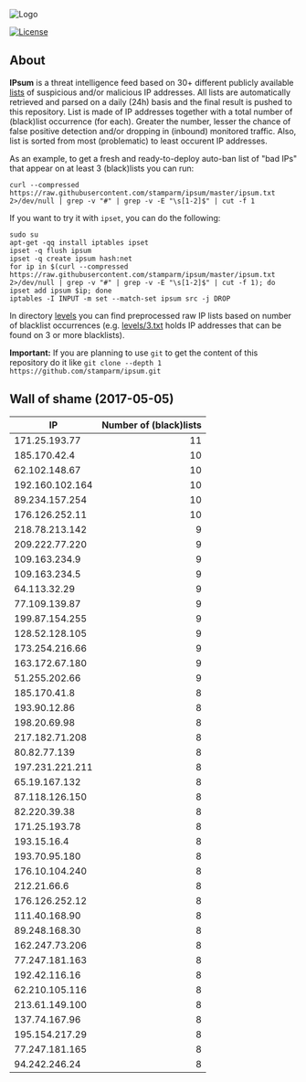 ![Logo](logo.png)

[![License](https://img.shields.io/badge/license-Public_domain-red.svg)](https://wiki.creativecommons.org/wiki/Public_domain)

About
----

**IPsum** is a threat intelligence feed based on 30+ different publicly available [lists](https://github.com/stamparm/maltrail) of suspicious and/or malicious IP addresses. All lists are automatically retrieved and parsed on a daily (24h) basis and the final result is pushed to this repository. List is made of IP addresses together with a total number of (black)list occurrence (for each). Greater the number, lesser the chance of false positive detection and/or dropping in (inbound) monitored traffic. Also, list is sorted from most (problematic) to least occurent IP addresses.

As an example, to get a fresh and ready-to-deploy auto-ban list of "bad IPs" that appear on at least 3 (black)lists you can run:

```
curl --compressed https://raw.githubusercontent.com/stamparm/ipsum/master/ipsum.txt 2>/dev/null | grep -v "#" | grep -v -E "\s[1-2]$" | cut -f 1
```

If you want to try it with `ipset`, you can do the following:

```
sudo su
apt-get -qq install iptables ipset
ipset -q flush ipsum
ipset -q create ipsum hash:net
for ip in $(curl --compressed https://raw.githubusercontent.com/stamparm/ipsum/master/ipsum.txt 2>/dev/null | grep -v "#" | grep -v -E "\s[1-2]$" | cut -f 1); do ipset add ipsum $ip; done
iptables -I INPUT -m set --match-set ipsum src -j DROP
```

In directory [levels](levels) you can find preprocessed raw IP lists based on number of blacklist occurrences (e.g. [levels/3.txt](levels/3.txt) holds IP addresses that can be found on 3 or more blacklists).

**Important:** If you are planning to use `git` to get the content of this repository do it like `git clone --depth 1 https://github.com/stamparm/ipsum.git`

Wall of shame (2017-05-05)
----

|IP|Number of (black)lists|
|---|--:|
171.25.193.77|11
185.170.42.4|10
62.102.148.67|10
192.160.102.164|10
89.234.157.254|10
176.126.252.11|10
218.78.213.142|9
209.222.77.220|9
109.163.234.9|9
109.163.234.5|9
64.113.32.29|9
77.109.139.87|9
199.87.154.255|9
128.52.128.105|9
173.254.216.66|9
163.172.67.180|9
51.255.202.66|9
185.170.41.8|8
193.90.12.86|8
198.20.69.98|8
217.182.71.208|8
80.82.77.139|8
197.231.221.211|8
65.19.167.132|8
87.118.126.150|8
82.220.39.38|8
171.25.193.78|8
193.15.16.4|8
193.70.95.180|8
176.10.104.240|8
212.21.66.6|8
176.126.252.12|8
111.40.168.90|8
89.248.168.30|8
162.247.73.206|8
77.247.181.163|8
192.42.116.16|8
62.210.105.116|8
213.61.149.100|8
137.74.167.96|8
195.154.217.29|8
77.247.181.165|8
94.242.246.24|8

